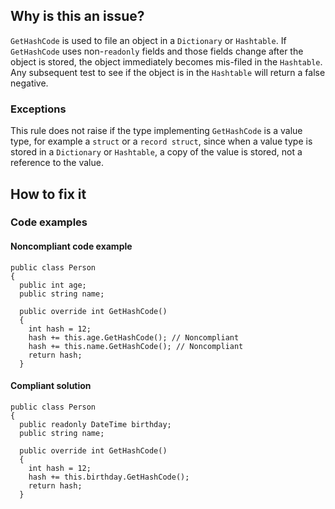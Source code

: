 ## Why is this an issue?

`GetHashCode` is used to file an object in a `Dictionary` or `Hashtable`. If `GetHashCode` uses
non-`readonly` fields and those fields change after the object is stored, the object immediately becomes mis-filed in the
`Hashtable`. Any subsequent test to see if the object is in the `Hashtable` will return a false negative.

### Exceptions

This rule does not raise if the type implementing `GetHashCode` is a value type, for example a `struct` or a `record
struct`, since when a value type is stored in a `Dictionary` or `Hashtable`, a copy of the value is stored, not a
reference to the value.

## How to fix it

### Code examples

#### Noncompliant code example

    public class Person
    {
      public int age;
      public string name;
    
      public override int GetHashCode()
      {
        int hash = 12;
        hash += this.age.GetHashCode(); // Noncompliant
        hash += this.name.GetHashCode(); // Noncompliant
        return hash;
      }

#### Compliant solution

    public class Person
    {
      public readonly DateTime birthday;
      public string name;
    
      public override int GetHashCode()
      {
        int hash = 12;
        hash += this.birthday.GetHashCode();
        return hash;
      }